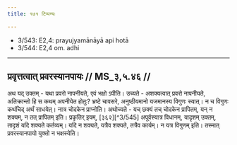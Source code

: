 ```yaml
---
title: १७१ टिप्पन्यः

---
```

- 3/543: E2,4: prayujyamānāyā api hotā
- 3/544: E2,4 om. adhi

____________________________________________


## प्रवृत्तत्वात् प्रवरस्यानपायः // MS_३,५.४६ //

अथ यद् उक्तम् - यथा प्रवरो नापनीयते, एवं भक्षो ऽपीति। उच्यते - अशक्यत्वात् प्रवरो नापनीयते, अतिक्रान्तो हि स कथम् अपनीयेत होतुः? भ्रष्टे चावसरे, अनुष्ठीयमानो यजमानस्य विगुणः स्यात्। न च विगुणः कथंचिद् अर्थं साधयेत्। नात्र चोदकेन प्राप्नोति। अथोच्यते - यच् छक्यं तच् चोदकेन प्रापितम्, यन् न शक्यम्, न तत् प्रापितम् इति। प्रकृतिर् इयम्, [३६२][^3/545] अपूर्वस्यात्र विधानम्, यादृशम् उक्तम्, तादृशं यदि शक्यते कर्तव्यम्। यदि न शक्यते, यत्रैव शक्यते, तत्रैव कार्यम्। न यत्र विगुणम् इति। तस्मात् प्रवरस्यानपायो युक्तो न भक्षस्येति।
